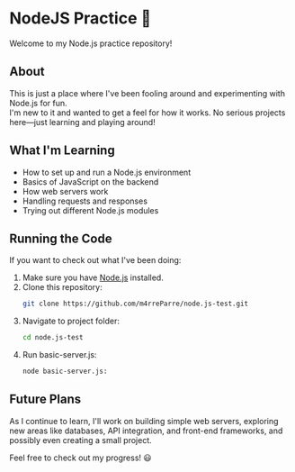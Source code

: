 # NodeJS Practice 🚀

Welcome to my Node.js practice repository!

## About  
This is just a place where I've been fooling around and experimenting with Node.js for fun.  
I'm new to it and wanted to get a feel for how it works. No serious projects here—just learning and playing around!

## What I'm Learning  
- How to set up and run a Node.js environment  
- Basics of JavaScript on the backend  
- How web servers work  
- Handling requests and responses  
- Trying out different Node.js modules  

## Running the Code  
If you want to check out what I've been doing:

1. Make sure you have [Node.js](https://nodejs.org/) installed.  
2. Clone this repository:  
   ```sh
   git clone https://github.com/m4rreParre/node.js-test.git
3. Navigate to project folder:
   ```sh
   cd node.js-test
4. Run basic-server.js:
   ```sh
   node basic-server.js:
## Future Plans
As I continue to learn, I'll work on building simple web servers, exploring new areas like databases, API integration, and front-end frameworks, and possibly even creating a small project.

Feel free to check out my progress! 😃
